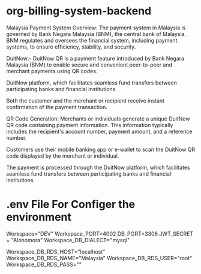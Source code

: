 # org-billing-system-backend
Malaysia Payment System Overview:
The payment system in Malaysia is governed by Bank Negara Malaysia (BNM), the central bank of Malaysia. BNM regulates and oversees the financial system, including payment systems, to ensure efficiency, stability, and security.

DuitNow:- DuitNow QR is a payment feature introduced by Bank Negara Malaysia (BNM) to enable secure and convenient peer-to-peer and merchant payments using QR codes.

DuitNow platform, which facilitates seamless fund transfers between participating banks and financial institutions.

Both the customer and the merchant or recipient receive instant confirmation of the payment transaction.

QR Code Generation: Merchants or individuals generate a unique DuitNow QR code containing payment information. This information typically includes the recipient's account number, payment amount, and a reference number.

Customers use their mobile banking app or e-wallet to scan the DuitNow QR code displayed by the merchant or individual.

The payment is processed through the DuitNow platform, which facilitates seamless fund transfers between participating banks and financial institutions.

# .env File For Configer the environment ##
Workspace="DEV"
Workspace_PORT=4002
DB_PORT=3306
JWT_SECRET = "Alohomora"
Workspace_DB_DIALECT="mysql"

Workspace_DB_RDS_HOST="localhost"
Workspace_DB_RDS_NAME="Malaysia"
Workspace_DB_RDS_USER="root"
Workspace_DB_RDS_PASS=""
